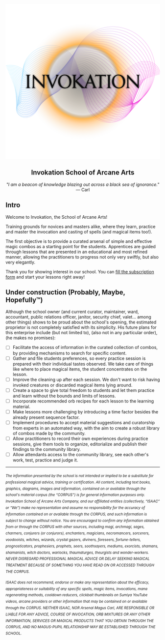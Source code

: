 <p align="center">
  <img alt="Invokation Poster" src="./images/invokation.png"/>
</p>

<h2 align="center">Invokation School of Arcane Arts</h2>

<p align="center">
  <em>"I am a beacon of knowledge blazing out across a black sea of ignorance."</em> — Carl
</p>

## Intro

Welcome to Invokation, the School of Arcane Arts!

Training grounds for novices and masters alike, where they learn, practice and master the invocation and casting of spells (and magical items too!).

The first objective is to provide a curated arsenal of simple and effective magic combos as a starting point for the students. Apprentices are guided through lessons that are presented in an educational and most refined manner, allowing the practitioners to progress not only very swiftly, but also very elegantly.

Thank you for showing interest in our school. You can [fill the subscription form][workshop] and start your lessons right away!

## Under construction (Probably, Maybe, Hopefully™)

Although the school owner (and current curator, maintainer, ward, accountant, public relations officer, janitor, security chief, valet... among other things) shows to be proud about the school's opening, the estimated proprietor is not completely satisfied with its simplicity. His future plans for this enterprise include (but not limited to), (also not in any particular order), (he makes no promises):

* [ ] Facilitate the access of information in the curated collection of combos, by providing mechanisms to search for specific content.
* [ ] Gather and file students preferences, so every practice session is prepared with their individual tastes observed. We take care of things like where to place magical items, the student concentrates on the lesson.
* [ ] Improve the cleaning up after each session. We don't want to risk having invoked creatures or discarded magical items lying around.
* [ ] Create a space to give total freedom to students and let them practice and learn without the bounds and limits of lessons.
* [ ] Incorporate recommended orb recipes for each lesson to the learning material.
* [ ] Make lessons more challenging by introducing a time factor besides the already present sequence factor.
* [ ] Implement procedures to accept material suggestions and curatorship from experts in an automated way, with the aim to create a robust library of combos made by the community.
* [ ] Allow practitioners to record their own experiences during practice sessions, give them tools to organize, editorialize and publish their findings to the community library.
* [ ] Allow attendants access to the community library, see each other's work, test, practice and judge it.

---

<sub><em>The information presented by the school is not intended or implied to be a substitute for professional magical advice, training or certification. All content, including text books, graphics, diagrams, images and information, contained on or available through the school's material corpus (the “CORPUS”) is for general information purposes only. Invokation School of Arcane Arts Company, and our affiliated entities (collectively, “ISAAC” or “We”) make no representation and assume no responsibility for the accuracy of information contained on or available through the CORPUS, and such information is subject to change without notice. You are encouraged to confirm any information obtained from or through the CORPUS with other sources, including magi, archmagi, sages, charmers, conjurers (or conjurors), enchanters, magicians, necromancers, sorcerers, voodooists, witches, wizards, crystal gazers, diviners, foreseers, fortune-tellers, prognosticators, prophesiers, prophets, seers, soothsayers, mediums, exorcists, shamans, shamanists, witch doctors, warlocks, thaumaturges, theurgists and wonder-workers. NEVER DISREGARD PROFESSIONAL MAGICAL ADVICE OR DELAY SEEKING MAGICAL TREATMENT BECAUSE OF SOMETHING YOU HAVE READ ON OR ACCESSED THROUGH THE CORPUS.</em>

<sub><em>ISAAC does not recommend, endorse or make any representation about the efficacy, appropriateness or suitability of any specific spells, magic items, invocations, mana regenerating methods, cooldown reducers, clickbait thumbnails on Sumiya YouTube videos, arcane providers or other information that may be contained on or available through the CORPUS. NEITHER ISAAC, NOR Arsenal Magus Carl, ARE RESPONSIBLE OR LIABLE FOR ANY ADVICE, COURSE OF INVOCATION, ORB MIXTURES OR ANY OTHER INFORMATION, SERVICES OR MAGICAL PRODUCTS THAT YOU OBTAIN THROUGH THE CORPUS, AND NO MAGUS-PUPIL RELATIONSHIP MAY BE ESTABLISHED THROUGH THE SCHOOL.</em></sub>

[dota2]: https://dota2.com
[invoker]: https://dota2.gamepedia.com/Invoker
[workshop]: https://steamcommunity.com/sharedfiles/filedetails/?id=1809587874
